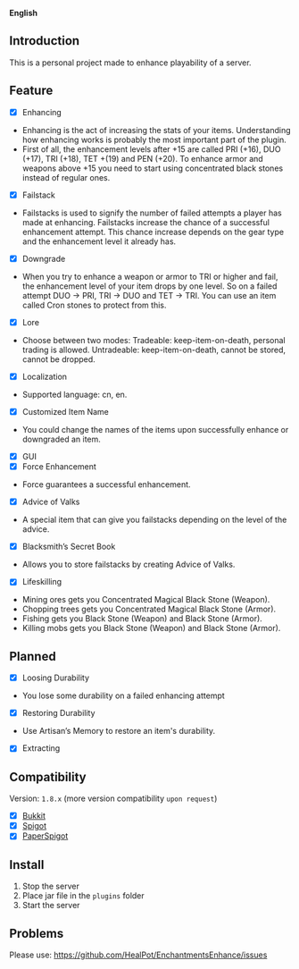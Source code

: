 **English**
## Introduction
This is a personal project made to enhance playability of a server.

## Feature
- [x] Enhancing
- Enhancing is the act of increasing the stats of your items. Understanding how enhancing works is probably the most important part of the plugin.
- First of all, the enhancement levels after +15 are called PRI (+16), DUO (+17), TRI (+18), TET +(19) and PEN (+20). To enhance armor and weapons above +15 you need to start using concentrated black stones instead of regular ones.
- [x] Failstack
- Failstacks is used to signify the number of failed attempts a player has made at enhancing. Failstacks increase the chance of a successful enhancement attempt. This chance increase depends on the gear type and the enhancement level it already has.
- [x] Downgrade
- When you try to enhance a weapon or armor to TRI or higher and fail, the enhancement level of your item drops by one level. So on a failed attempt DUO -> PRI, TRI -> DUO and TET -> TRI. You can use an item called Cron stones to protect from this.
- [x] Lore
- Choose between two modes:
Tradeable: keep-item-on-death, personal trading is allowed.
Untradeable: keep-item-on-death, cannot be stored, cannot be dropped.
- [x] Localization
- Supported language: cn, en.
- [x] Customized Item Name
- You could change the names of the items upon successfully enhance or downgraded an item.
- [x] GUI
- [x] Force Enhancement
- Force guarantees a successful enhancement.
- [x] Advice of Valks
- A special item that can give you failstacks depending on the level of the advice. 
- [x] Blacksmith’s Secret Book
- Allows you to store failstacks by creating Advice of Valks. 
- [x] Lifeskilling
- Mining ores gets you Concentrated Magical Black Stone (Weapon).
- Chopping trees gets you Concentrated Magical Black Stone (Armor).
- Fishing gets you Black Stone (Weapon) and Black Stone (Armor).
- Killing mobs gets you Black Stone (Weapon) and Black Stone (Armor).
## Planned
- [x] Loosing Durability
- You lose some durability on a failed enhancing attempt
- [x] Restoring Durability
- Use Artisan’s Memory to restore an item's durability.
- [x] Extracting

## Compatibility
Version: `1.8.x` (more version compatibility `upon request`)
- [x] [Bukkit](https://bukkit.org)
- [x] [Spigot](https://spigotmc.org)
- [x] [PaperSpigot](https://ci.destroystokyo.com/view/All/job/PaperSpigot/)

## Install
1. Stop the server
2. Place jar file in the `plugins` folder
3. Start the server

## Problems
Please use: https://github.com/HealPot/EnchantmentsEnhance/issues
